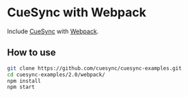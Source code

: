 # CueSync with Webpack

Include [CueSync](https://cuesync.github.io) with [Webpack](https://webpack.js.org).

## How to use

```sh
git clone https://github.com/cuesync/cuesync-examples.git
cd cuesync-examples/2.0/webpack/
npm install
npm start
```
